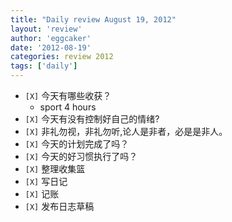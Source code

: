 ```yaml
---
title: "Daily review August 19, 2012" 
layout: 'review'
author: 'eggcaker'
date: '2012-08-19'
categories: review 2012
tags: ['daily']
---
```



  * `[X]` 今天有哪些收获？ 
    * sport 4 hours 
  * `[X]` 今天有没有控制好自己的情绪? 
  * `[X]` 非礼勿视，非礼勿听,论人是非者，必是是非人。 
  * `[X]` 今天的计划完成了吗？ 
  * `[X]` 今天的好习惯执行了吗？ 
  * `[X]` 整理收集篮 
  * `[X]` 写日记 
  * `[X]` 记账 
  * `[X]` 发布日志草稿 

